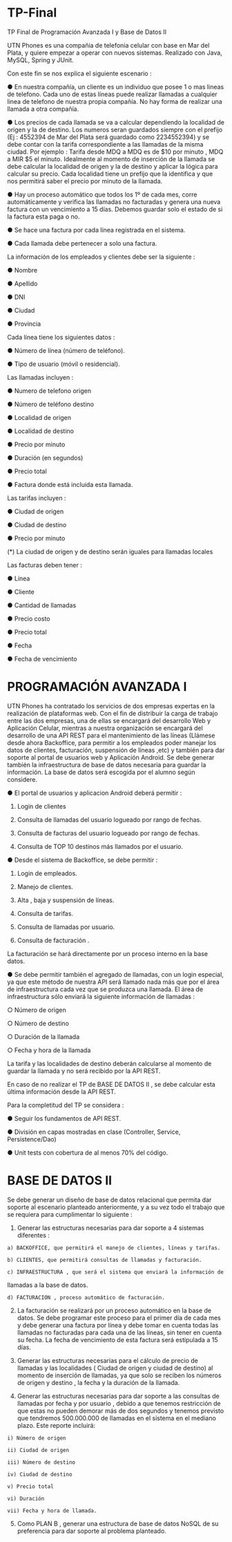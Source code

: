 # TP-Final
TP Final de Programación Avanzada I y Base de Datos II

UTN Phones es una compañia de telefonia celular con base en Mar del Plata, y quiere
empezar a operar con nuevos sistemas. Realizado con Java, MySQL, Spring y JUnit.

Con este fin se nos explica el siguiente escenario :

  ● En nuestra compañía, un cliente es un individuo que posee 1 o mas lineas de
telefono. Cada uno de estas líneas puede realizar llamadas a cualquier linea de
telefono de nuestra propia compañía. No hay forma de realizar una llamada a otra
compañía.

  ● Los precios de cada llamada se va a calcular dependiendo la localidad de origen y
la de destino. Los numeros seran guardados siempre con el prefijo (Ej : 4552394
de Mar del Plata será guardado como 2234552394) y se debe contar con la tarifa
correspondiente a las llamadas de la misma ciudad. Por ejemplo : Tarifa desde
MDQ a MDQ es de $10 por minuto , MDQ a MIR $5 el minuto. Idealmente al
momento de inserción de la llamada se debe calcular la localidad de origen y la de
destino y aplicar la lógica para calcular su precio. Cada localidad tiene un prefijo
que la identifica y que nos permitirá saber el precio por minuto de la llamada.

  ● Hay un proceso automático que todos los 1º de cada mes, corre automáticamente
y verifica las llamadas no facturadas y genera una nueva factura con un
vencimiento a 15 días. Debemos guardar solo el estado de si la factura esta paga
o no.

  ● Se hace una factura por cada línea registrada en el sistema.
  
  ● Cada llamada debe pertenecer a solo una factura.

La información de los empleados y clientes debe ser la siguiente :

  ● Nombre
  
  ● Apellido
  
  ● DNI
  
  ● Ciudad
  
  ● Provincia
  
Cada línea tiene los siguientes datos :

  ● Número de línea (número de teléfono).
  
  ● Tipo de usuario (móvil o residencial).

Las llamadas incluyen :

  ● Numero de telefono origen
  
  ● Número de teléfono destino
  
  ● Localidad de origen
  
  ● Localidad de destino
  
  ● Precio por minuto
  
  ● Duración (en segundos)
  
  ● Precio total
  
  ● Factura donde está incluida esta llamada.

Las tarifas incluyen :

  ● Ciudad de origen
  
  ● Ciudad de destino
  
  ● Precio por minuto
  
(*) La ciudad de origen y de destino serán iguales para llamadas locales

Las facturas deben tener :

  ● Línea
  
  ● Cliente
  
  ● Cantidad de llamadas
  
  ● Precio costo
  
  ● Precio total
  
  ● Fecha
  
  ● Fecha de vencimiento
  
# PROGRAMACIÓN AVANZADA I

UTN Phones ha contratado los servicios de dos empresas expertas en la realización de
plataformas web. Con el fin de distribuir la carga de trabajo entre las dos empresas, una
de ellas se encargará del desarrollo Web y Aplicación Celular, mientras a nuestra
organización se encargará del desarrollo de una API REST para el mantenimiento de las
líneas (Llámese desde ahora Backoffice, para permitir a los empleados poder manejar
los datos de clientes, facturación, suspensión de líneas ,etc) y también para dar soporte
al portal de usuarios web y Aplicación Android. Se debe generar también la
infraestructura de base de datos necesaria para guardar la información. La base de
datos será escogida por el alumno según considere.

● El portal de usuarios y aplicacion Android deberá permitir :

  1) Login de clientes
  
  2) Consulta de llamadas del usuario logueado por rango de fechas.
  
  3) Consulta de facturas del usuario logueado por rango de fechas.
  
  4) Consulta de TOP 10 destinos más llamados por el usuario.

● Desde el sistema de Backoffice, se debe permitir :

  1) Login de empleados.
  
  2) Manejo de clientes.
  
  3) Alta , baja y suspensión
de líneas.

  4) Consulta de tarifas.
  
  5) Consulta de llamadas
por usuario.

  6) Consulta de facturación .

La facturación se hará
directamente por un
proceso interno en la
base datos.

● Se debe permitir también el agregado de llamadas, con un login especial, ya que
este método de nuestra API será llamado nada más que por el área de
infraestructura cada vez que se produzca una llamada. El área de infraestructura
sólo enviará la siguiente información de llamadas :

  ○ Número de origen
  
  ○ Número de destino
  
  ○ Duración de la llamada
  
  ○ Fecha y hora de la llamada

La tarifa y las localidades de destino deberán calcularse al momento de guardar la
llamada y no será recibido por la API REST.

En caso de no realizar el TP de BASE DE DATOS II , se debe calcular esta última
información desde la API REST.

Para la completitud del TP se considera :

  ● Seguir los fundamentos de API REST.
  
  ● División en capas mostradas en clase (Controller, Service, Persistence/Dao)
  
  ● Unit tests con cobertura de al menos 70% del código.

# BASE DE DATOS II

Se debe generar un diseño de base de datos relacional que permita dar soporte al
escenario planteado anteriormente, y a su vez todo el trabajo que se requiera para
cumplimentar lo siguiente :

  1) Generar las estructuras necesarias para dar soporte a 4 sistemas diferentes :
  
    a) BACKOFFICE, que permitirá el manejo de clientes, líneas y tarifas.
    
    b) CLIENTES, que permitirá consultas de llamadas y facturación.
    
    c) INFRAESTRUCTURA , que será el sistema que enviará la información de
llamadas a la base de datos.

    d) FACTURACIÓN , proceso automático de facturación.
    
  2) La facturación se realizará por un proceso automático en la base de datos. Se
debe programar este proceso para el primer día de cada mes y debe generar una
factura por línea y debe tomar en cuenta todas las llamadas no facturadas
para cada una de las líneas, sin tener en cuenta su fecha. La fecha de
vencimiento de esta factura será estipulada a 15 días.

  3) Generar las estructuras necesarias para el cálculo de precio de llamadas y las
localidades ( Ciudad de origen y ciudad de destino) al momento de inserción de
llamadas, ya que solo se reciben los números de origen y destino , la fecha y la
duración de la llamada.

  4) Generar las estructuras necesarias para dar soporte a las consultas de llamadas
por fecha y por usuario , debido a que tenemos restricción de que estas no
pueden demorar más de dos segundos y tenemos previsto que tendremos
500.000.000 de llamadas en el sistema en el mediano plazo. Este reporte incluirá:

    i) Número de origen
    
    ii) Ciudad de origen
    
    iii) Número de destino
    
    iv) Ciudad de destino
    
    v) Precio total
    
    vi) Duración
    
    vii) Fecha y hora de llamada.
    
  5) Como PLAN B , generar una estructura de base de datos NoSQL de su preferencia
para dar soporte al problema planteado.

